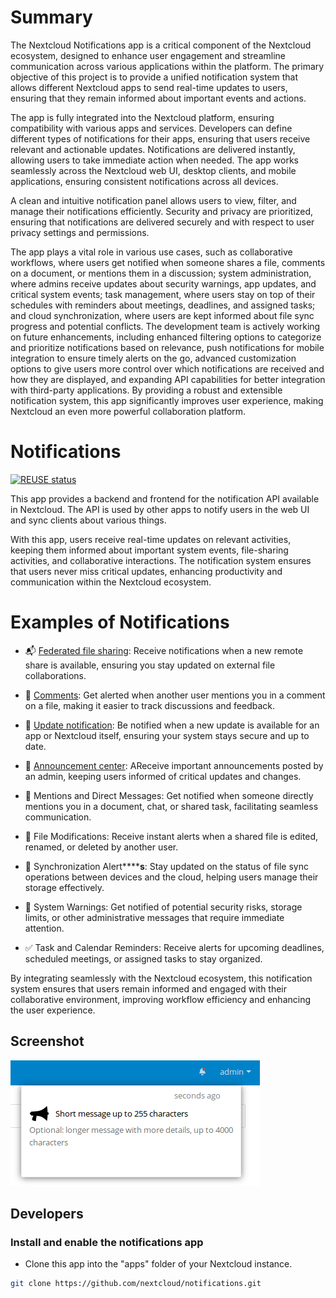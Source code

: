 <!--
  - SPDX-FileCopyrightText: 2016-2024 Nextcloud GmbH and Nextcloud contributors
  - SPDX-FileCopyrightText: 2015-2016 ownCloud, Inc.
  - SPDX-License-Identifier: AGPL-3.0-only
-->

# Summary

The Nextcloud Notifications app is a critical component of the Nextcloud ecosystem, designed to enhance user engagement and streamline communication across various applications within the platform. The primary objective of this project is to provide a unified notification system that allows different Nextcloud apps to send real-time updates to users, ensuring that they remain informed about important events and actions. 

The app is fully integrated into the Nextcloud platform, ensuring compatibility with various apps and services. Developers can define different types of notifications for their apps, ensuring that users receive relevant and actionable updates. Notifications are delivered instantly, allowing users to take immediate action when needed. The app works seamlessly across the Nextcloud web UI, desktop clients, and mobile applications, ensuring consistent notifications across all devices. 

A clean and intuitive notification panel allows users to view, filter, and manage their notifications efficiently. Security and privacy are prioritized, ensuring that notifications are delivered securely and with respect to user privacy settings and permissions. 

The app plays a vital role in various use cases, such as collaborative workflows, where users get notified when someone shares a file, comments on a document, or mentions them in a discussion; system administration, where admins receive updates about security warnings, app updates, and critical system events; task management, where users stay on top of their schedules with reminders about meetings, deadlines, and assigned tasks; and cloud synchronization, where users are kept informed about file sync progress and potential conflicts. The development team is actively working on future enhancements, including enhanced filtering options to categorize and prioritize notifications based on relevance, push notifications for mobile integration to ensure timely alerts on the go, advanced customization options to give users more control over which notifications are received and how they are displayed, and expanding API capabilities for better integration with third-party applications. By providing a robust and extensible notification system, this app significantly improves user experience, making Nextcloud an even more powerful collaboration platform.

# Notifications

[![REUSE status](https://api.reuse.software/badge/github.com/nextcloud/notifications)](https://api.reuse.software/info/github.com/nextcloud/notifications)

This app provides a backend and frontend for the notification API available in Nextcloud. The API is used by other apps to notify users in the web UI and sync clients about various things.

With this app, users receive real-time updates on relevant activities, keeping them informed about important system events, file-sharing activities, and collaborative interactions. The notification system ensures that users never miss critical updates, enhancing productivity and communication within the Nextcloud ecosystem.

# Examples of Notifications

* 📬 [Federated file sharing](https://github.com/nextcloud/server/tree/master/apps/federatedfilesharing): Receive notifications when a new remote share is available, ensuring you stay updated on external file collaborations.
  
* 📑 [Comments](https://github.com/nextcloud/server/tree/master/apps/comments): Get alerted when another user mentions you in a comment on a file, making it easier to track discussions and feedback.
  
* 🚢 [Update notification](https://github.com/nextcloud/server/tree/master/apps/updatenotification): Be notified when a new update is available for an app or Nextcloud itself, ensuring your system stays secure and up to date.
  
* 📣 [Announcement center](https://github.com/nextcloud/announcementcenter): AReceive important announcements posted by an admin, keeping users informed of critical updates and changes.

* 🔔 Mentions and Direct Messages: Get notified when someone directly mentions you in a document, chat, or shared task, facilitating seamless communication.

* 📂 File Modifications: Receive instant alerts when a shared file is edited, renamed, or deleted by another user.

* 🔄 Synchronization Alert******s**: Stay updated on the status of file sync operations between devices and the cloud, helping users manage their storage effectively.

* 🔧 System Warnings: Get notified of potential security risks, storage limits, or other administrative messages that require immediate attention.

* ✅ Task and Calendar Reminders: Receive alerts for upcoming deadlines, scheduled meetings, or assigned tasks to stay organized.

By integrating seamlessly with the Nextcloud ecosystem, this notification system ensures that users remain informed and engaged with their collaborative environment, improving workflow efficiency and enhancing the user experience.

## Screenshot

![Screenshot of the notification icon and dropdown](https://raw.githubusercontent.com/nextcloud/notifications/master/docs/screenshot.png)

## Developers

### Install and enable the notifications app

- Clone this app into the "apps" folder of your Nextcloud instance.
```bash
git clone https://github.com/nextcloud/notifications.git
